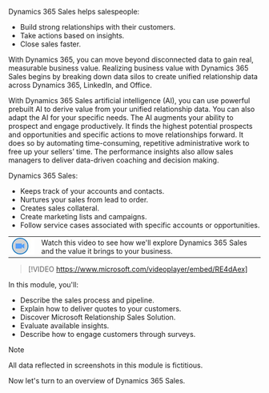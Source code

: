 Dynamics 365 Sales helps salespeople:

- Build strong relationships with their customers.
- Take actions based on insights.
- Close sales faster. 

With Dynamics 365, you can move beyond disconnected data to gain real, measurable business value. Realizing business value with Dynamics 365 Sales begins by breaking down data silos to create unified relationship data across Dynamics 365, LinkedIn, and Office.

With Dynamics 365 Sales artificial intelligence (AI), you can use powerful prebuilt AI to derive value from your unified relationship data. You can also adapt the AI for your specific needs. The AI augments your ability to prospect and engage productively. It finds the highest potential prospects and opportunities and specific actions to move relationships forward. It does so by automating time-consuming, repetitive administrative work to free up your sellers’ time. The performance insights also allow sales managers to deliver data-driven coaching and decision making.

Dynamics 365 Sales:

- Keeps track of your accounts and contacts.
- Nurtures your sales from lead to order.
- Creates sales collateral.
- Create marketing lists and campaigns.
- Follow service cases associated with specific accounts or opportunities.

|  |  |
| ------------ | ------------- | 
| ![Icon indicating play video](../media/video-icon.png) | Watch this video to see how we'll explore Dynamics 365 Sales and the value it brings to your business. |
 
> [!VIDEO https://www.microsoft.com/videoplayer/embed/RE4dAex]

In this module, you'll: 

- Describe the sales process and pipeline.
- Explain how to deliver quotes to your customers. 
- Discover Microsoft Relationship Sales Solution.
- Evaluate available insights.
- Describe how to engage customers through surveys.

> [!NOTE]
> All data reflected in screenshots in this module is fictitious.

Now let's turn to an overview of Dynamics 365 Sales.
